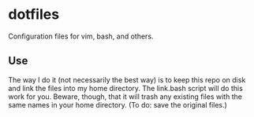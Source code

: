 dotfiles
========

Configuration files for vim, bash, and others.


Use
---

The way I do it (not necessarily the best way) is to keep this repo on disk and link the files into my home directory. The link.bash script will do this work for you. Beware, though, that it will trash any existing files with the same names in your home directory. (To do: save the original files.)
